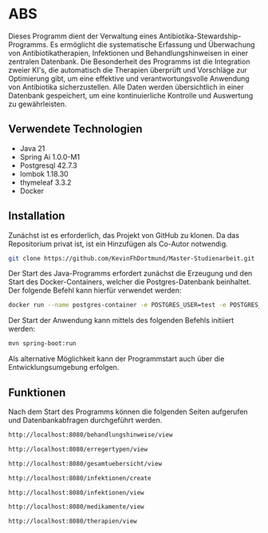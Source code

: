# ABS
Dieses Programm dient der Verwaltung eines Antibiotika-Stewardship-Programms.
Es ermöglicht die systematische Erfassung und Überwachung von Antibiotikatherapien,
Infektionen und Behandlungshinweisen in einer zentralen Datenbank.
Die Besonderheit des Programms ist die Integration zweier KI's,
die automatisch die Therapien überprüft und Vorschläge zur Optimierung gibt,
um eine effektive und verantwortungsvolle Anwendung von Antibiotika sicherzustellen.
Alle Daten werden übersichtlich in einer Datenbank gespeichert,
um eine kontinuierliche Kontrolle und Auswertung zu gewährleisten.

## Verwendete Technologien
- Java 21
- Spring Ai 1.0.0-M1
- Postgresql 42.7.3
- lombok 1.18.30
- thymeleaf 3.3.2
- Docker

## Installation
Zunächst ist es erforderlich, das Projekt von GitHub zu klonen. Da das Repositorium privat ist, ist ein Hinzufügen als Co-Autor notwendig.
```bash
git clone https://github.com/KevinFhDortmund/Master-Studienarbeit.git
```
Der Start des Java-Programms erfordert zunächst die Erzeugung und den Start des Docker-Containers,
welcher die Postgres-Datenbank beinhaltet. Der folgende Befehl kann hierfür verwendet werden:
```bash
docker run --name postgres-container -e POSTGRES_USER=test -e POSTGRES_PASSWORD=123 -e POSTGRES_DB=medizin_db -d -p 5433:5432 postgres
```
Der Start der Anwendung kann mittels des folgenden Befehls initiiert werden:
```bash
mvn spring-boot:run
```
Als alternative Möglichkeit kann der Programmstart auch über die Entwicklungsumgebung erfolgen.

## Funktionen
Nach dem Start des Programms können die folgenden Seiten aufgerufen und Datenbankabfragen durchgeführt werden.
```bash
http://localhost:8080/behandlungshinweise/view
```
```bash
http://localhost:8080/erregertypen/view
```
```bash
http://localhost:8080/gesamtuebersicht/view
```
```bash
http://localhost:8080/infektionen/create
```
```bash
http://localhost:8080/infektionen/view
```
```bash
http://localhost:8080/medikamente/view
```
```bash
http://localhost:8080/therapien/view
```